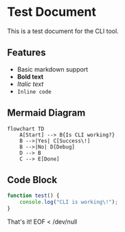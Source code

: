 # Test Document

This is a test document for the CLI tool.

## Features
- Basic markdown support
- **Bold text**
- *Italic text*
- `Inline code`

## Mermaid Diagram

```mermaid
flowchart TD
    A[Start] --> B{Is CLI working?}
    B -->|Yes| C[Success\!]
    B -->|No| D[Debug]
    D --> B
    C --> E[Done]
```

## Code Block

```javascript
function test() {
    console.log("CLI is working\!");
}
```

That's it\!
EOF < /dev/null